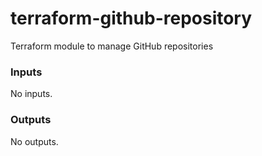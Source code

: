 # terraform-github-repository
Terraform module to manage GitHub repositories

<!-- BEGIN_TF_DOCS -->
### Inputs

No inputs.

### Outputs

No outputs.
<!-- END_TF_DOCS -->